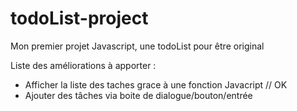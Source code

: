 # todoList-project
Mon premier projet Javascript, une todoList pour être original

Liste des améliorations à apporter :

- Afficher la liste des taches grace à une fonction Javacript // OK
- Ajouter des tâches via boite de dialogue/bouton/entrée
